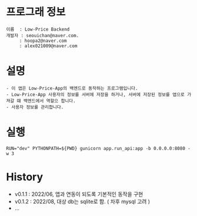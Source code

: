 # 프로그래 정보

```
이름  : Low-Price Backend
개발자 : seouichan@naver.com. 
     : hoopa2@naver.com
     : alex021009@naver.com
```

# 설명
```
- 이 앱은 Low-Price-App의 백엔드로 동작하는 프로그램입니다.
- Low-Price-App 사용자의 정보를 서버에 저장을 하거나, 서버에 저장된 정보를 앱으로 가져갈 떄 백엔드에서 역할으 합니다.
- 사용자 정보를 관리합니다.
```

# 실행
```
RUN="dev" PYTHONPATH=${PWD} gunicorn app.run_api:app -b 0.0.0.0:8080 -w 3
```

# History
- v0.1.1 : 2022/06, 앱과 연동이 되도록 기본적인 동작을 구현
- v0.1.2 : 2022/08, 대상 db는 sqlite로 함. ( 차후 mysql 고려 )
- ...
